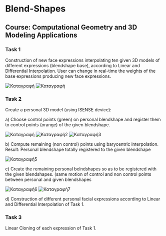 # Blend-Shapes
## Course: Computational Geometry and 3D Modeling Applications
### Task 1
Construction of new face expressions interpolating ten given 3D models of different expressions (blendshape base), according to Linear and Differential Interpolation. User can change in real-time the weights of the base expressions producing new face expressions.

![Καταγραφή](https://user-images.githubusercontent.com/43147324/65894247-16571380-e3b2-11e9-8720-466bcc99d807.PNG)
![Καταγραφή](https://user-images.githubusercontent.com/43147324/65894840-1c99bf80-e3b3-11e9-92a3-bbfab21d4a28.PNG)

### Task 2
Create a personal 3D model (using ISENSE device):

a) Choose control points (green) on personal blendshape and register them to control points (orange) of the given blendshape.

![Καταγραφή](https://user-images.githubusercontent.com/43147324/65899915-6e474780-e3bd-11e9-8179-ff2d8874987a.PNG)
![Καταγραφή2](https://user-images.githubusercontent.com/43147324/65900046-b1a1b600-e3bd-11e9-9ab1-5e1ffb5d307a.PNG)
![Καταγραφή3](https://user-images.githubusercontent.com/43147324/65900115-dc8c0a00-e3bd-11e9-9e30-bbc918aa78b4.PNG)


b) Compute remaining (non control) points using barycentric interpolation. Result: Personal blendshape totally registered to the given blendshape

![Καταγραφή5](https://user-images.githubusercontent.com/43147324/65900880-ac456b00-e3bf-11e9-84f2-11d968c4b153.PNG)


c) Create the remaining personal belndshapes so as to be registered with the given blendshapes.
(same motion of control and non control points between personal and given blendshapes

![Καταγραφή6](https://user-images.githubusercontent.com/43147324/65901181-57eebb00-e3c0-11e9-9bc0-88523bd98984.PNG)
![Καταγραφή7](https://user-images.githubusercontent.com/43147324/65901187-5a511500-e3c0-11e9-8e5d-ce916d61680b.PNG)

d) Construction of different personal facial expressions according to Linear and Differential Interpolation of Task 1.

### Task 3
Linear Cloning of each expression of Task 1.
